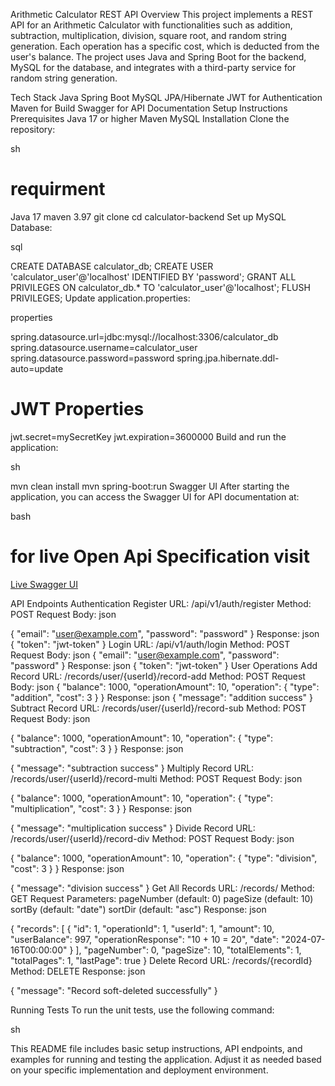 Arithmetic Calculator REST API
Overview
This project implements a REST API for an Arithmetic Calculator with functionalities such as addition, subtraction, multiplication, division, square root, and random string generation. Each operation has a specific cost, which is deducted from the user's balance. The project uses Java and Spring Boot for the backend, MySQL for the database, and integrates with a third-party service for random string generation.

Tech Stack
Java
Spring Boot
MySQL
JPA/Hibernate
JWT for Authentication
Maven for Build
Swagger for API Documentation
Setup Instructions
Prerequisites
Java 17 or higher
Maven
MySQL
Installation
Clone the repository:

sh
# requirment 
Java 17 
maven 3.97 
git clone <repository-url>
cd calculator-backend
Set up MySQL Database:

sql

CREATE DATABASE calculator_db;
CREATE USER 'calculator_user'@'localhost' IDENTIFIED BY 'password';
GRANT ALL PRIVILEGES ON calculator_db.* TO 'calculator_user'@'localhost';
FLUSH PRIVILEGES;
Update application.properties:

properties

spring.datasource.url=jdbc:mysql://localhost:3306/calculator_db
spring.datasource.username=calculator_user
spring.datasource.password=password
spring.jpa.hibernate.ddl-auto=update

# JWT Properties
jwt.secret=mySecretKey
jwt.expiration=3600000
Build and run the application:

sh

mvn clean install
mvn spring-boot:run
Swagger UI
After starting the application, you can access the Swagger UI for API documentation at:

bash
# for live Open Api Specification visit 
[Live Swagger UI](http://203.161.60.224:8000//swagger-ui/index.html#/)

API Endpoints
Authentication
Register
URL: /api/v1/auth/register
Method: POST
Request Body:
json

{
  "email": "user@example.com",
  "password": "password"
}
Response:
json
{
  "token": "jwt-token"
}
Login
URL: /api/v1/auth/login
Method: POST
Request Body:
json
{
  "email": "user@example.com",
  "password": "password"
}
Response:
json
{
  "token": "jwt-token"
}
User Operations
Add Record
URL: /records/user/{userId}/record-add
Method: POST
Request Body:
json
{
  "balance": 1000,
  "operationAmount": 10,
  "operation": {
    "type": "addition",
    "cost": 3
  }
}
Response:
json
{
  "message": "addition success"
}
Subtract Record
URL: /records/user/{userId}/record-sub
Method: POST
Request Body:
json

{
  "balance": 1000,
  "operationAmount": 10,
  "operation": {
    "type": "subtraction",
    "cost": 3
  }
}
Response:
json

{
  "message": "subtraction success"
}
Multiply Record
URL: /records/user/{userId}/record-multi
Method: POST
Request Body:
json

{
  "balance": 1000,
  "operationAmount": 10,
  "operation": {
    "type": "multiplication",
    "cost": 3
  }
}
Response:
json

{
  "message": "multiplication success"
}
Divide Record
URL: /records/user/{userId}/record-div
Method: POST
Request Body:
json

{
  "balance": 1000,
  "operationAmount": 10,
  "operation": {
    "type": "division",
    "cost": 3
  }
}
Response:
json

{
  "message": "division success"
}
Get All Records
URL: /records/
Method: GET
Request Parameters:
pageNumber (default: 0)
pageSize (default: 10)
sortBy (default: "date")
sortDir (default: "asc")
Response:
json

{
  "records": [
    {
      "id": 1,
      "operationId": 1,
      "userId": 1,
      "amount": 10,
      "userBalance": 997,
      "operationResponse": "10 + 10 = 20",
      "date": "2024-07-16T00:00:00"
    }
  ],
  "pageNumber": 0,
  "pageSize": 10,
  "totalElements": 1,
  "totalPages": 1,
  "lastPage": true
}
Delete Record
URL: /records/{recordId}
Method: DELETE
Response:
json

{
  "message": "Record soft-deleted successfully"
}

Running Tests
To run the unit tests, use the following command:

sh


This README file includes basic setup instructions, API endpoints, and examples for running and testing the application. Adjust it as needed based on your specific implementation and deployment environment.


